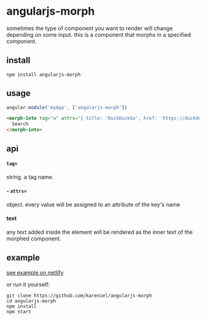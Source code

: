 # angularjs-morph

sometimes the type of component you want to render will change depending on some input.
this is a component that morphs in a specified component.


## install

`npm install angularjs-morph`


## usage

```js
angular.module('myApp', ['angularjs-morph'])

```

```html
<morph-into tag="a" attrs="{ title: 'DuckDuckGo', href: 'https://duckduckgo.com' }">
  Search
</morph-into>
```


## api

#### `tag=` 
string. a tag name.


#### - `attrs=` 
object. every value will be assigned to an attribute of the key's name

#### text
any text added inside the element will be rendered as the inner text of the morphed component.


## example

[see example on netlify](http://angularjs-morph.netlify.com)

or run it yourself:

```
git clone https://github.com/kareniel/angularjs-morph
cd angularjs-morph
npm install
npm start
```
